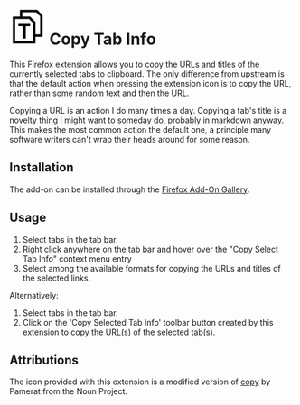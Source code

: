 # ![extension-icon](icons/copy-selected-tab-info-ICON-64x64.png) Copy Tab Info

This Firefox extension allows you to copy the URLs and titles of the currently selected tabs to clipboard. The only difference from upstream is that the default action when pressing the extension icon is to copy the URL, rather than some random text and then the URL.

Copying a URL is an action I do many times a day. Copying a tab's title is a novelty thing I might want to someday do, probably in markdown anyway. This makes the most common action the default one, a principle many software writers can't wrap their heads around for some reason.

## Installation
The add-on can be installed through the [Firefox Add-On Gallery](https://addons.mozilla.org/en-US/firefox/addon/copy-selected-tab-url/).

## Usage
1. Select tabs in the tab bar.
2. Right click anywhere on the tab bar and hover over the "Copy Select Tab Info" context menu entry
3. Select among the available formats for copying the URLs and titles of the selected links.

Alternatively:
1. Select tabs in the tab bar.
2. Click on the 'Copy Selected Tab Info' toolbar button created by this extension to copy
the URL(s) of the selected tab(s).

## Attributions
The icon provided with this extension is a modified version of [copy](https://thenounproject.com/term/copy/2418793/) by Pamerat from the Noun Project.
